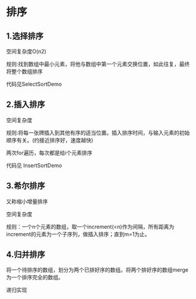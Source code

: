 # 排序

## 1.选择排序

空间复杂度O(n2)

规则:找到数组中最小元素，将他与数组中第一个元素交换位置，如此往复，最终将整个数组排序

代码见SelectSortDemo

## 2.插入排序

空间复杂度

规则:将每一张牌插入到其他有序的适当位置。插入排序时间，与输入元素的初始顺序有关。(约接近排序好，速度越快)

两次for遍历，每次都是给i个元素排序

代码见 InsertSortDemo

## 3.希尔排序

又称缩小增量排序

空间复杂度

规则：一个n个元素的数组，取一个increment(<n)作为间隔，所有距离为increment的元素为一个子序列，做插入排序；直到m=1为止。

## 4.归并排序

将一个待排序的数组，划分为两个已排好序的数组。将两个排好序的数组merge为一个排序完全的数组。

递归实现